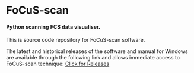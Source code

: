 <html>
<head>
</head>
<body>
<H1>FoCuS-scan</H1>

<H4>Python scanning FCS  data visualiser. </H4>

<p>This is source code repository for FoCuS-scan software. <p>

<p> The latest and historical releases of the software and manual for Windows are available through the following link and allows immediate access to FoCuS-scan technique: <a href ="https://github.com/dwaithe/FCS_scan_correlator/releases/">Click for Releases</a></p>